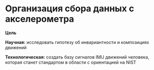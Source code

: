 # Организация сбора данных с акселерометра 
**Цель**

**Научная:** исследовать гипотезу об инвариантности и композициях движений 

**Технологическая:** создать базу сигналов IMU движений человека, которая станет стандартом в области с ориентацией на NIST
